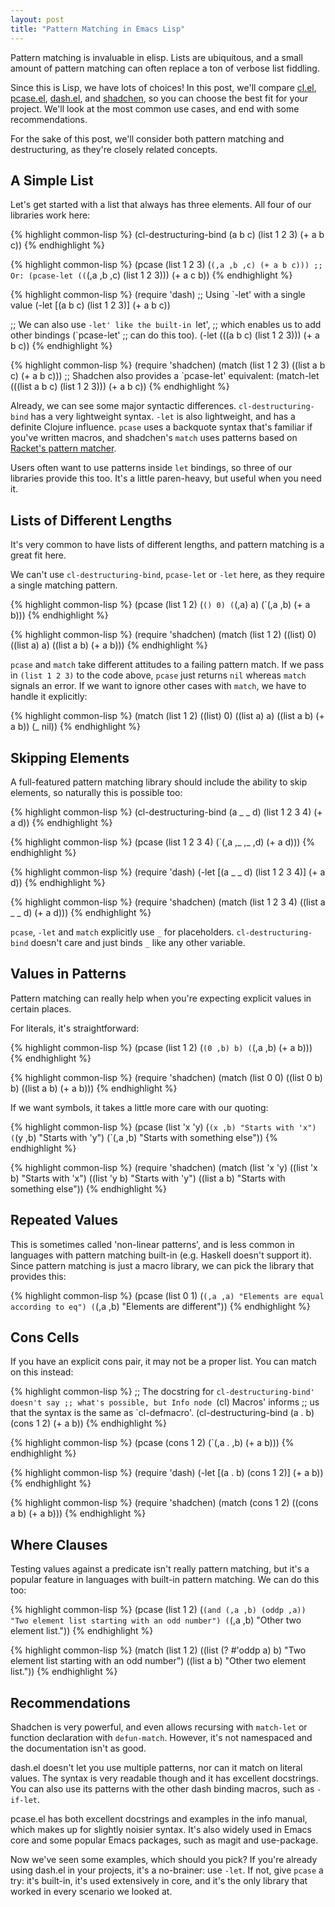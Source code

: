 ```yaml
--- 
layout: post
title: "Pattern Matching in Emacs Lisp"
---
```


Pattern matching is invaluable in elisp. Lists are ubiquitous, and a
small amount of pattern matching can often replace a ton of verbose
list fiddling.

Since this is Lisp, we have lots of choices! In this post, we'll
compare
[cl.el](https://www.gnu.org/software/emacs/manual/cl.html),
[pcase.el](https://www.gnu.org/software/emacs/manual/html_node/elisp/Pattern-matching-case-statement.html),
[dash.el](https://github.com/magnars/dash.el),
and [shadchen](https://github.com/VincentToups/shadchen-el), so you
can choose the best fit for your project. We'll look at the most
common use cases, and end with some recommendations.

For the sake of this post, we'll consider both pattern matching and
destructuring, as they're closely related concepts.

## A Simple List

Let's get started with a list that always has three elements. All four
of our libraries work here:

{% highlight common-lisp %}
(cl-destructuring-bind (a b c) (list 1 2 3)
  (+ a b c))
{% endhighlight %}

{% highlight common-lisp %}
(pcase (list 1 2 3)
  (`(,a ,b ,c) (+ a b c)))
;; Or:
(pcase-let ((`(,a ,b ,c) (list 1 2 3)))
  (+ a c b))
{% endhighlight %}

{% highlight common-lisp %}
(require 'dash)
;; Using `-let' with a single value
(-let [(a b c) (list 1 2 3)]
  (+ a b c))

;; We can also use `-let' like the built-in `let',
;; which enables us to add other bindings (`pcase-let'
;; can do this too).
(-let (((a b c) (list 1 2 3)))
  (+ a b c))
{% endhighlight %}

{% highlight common-lisp %}
(require 'shadchen)
(match (list 1 2 3)
  ((list a b c) (+ a b c)))
;; Shadchen also provides a `pcase-let' equivalent:
(match-let (((list a b c) (list 1 2 3)))
  (+ a b c))
{% endhighlight %}

Already, we can see some major syntactic
differences. `cl-destructuring-bind` has a very lightweight syntax.
`-let` is also lightweight, and has a definite Clojure
influence. `pcase` uses a backquote syntax that's familiar if you've
written macros, and shadchen's `match` uses patterns based
on
[Racket's pattern matcher](http://docs.racket-lang.org/reference/match.html).

Users often want to use patterns inside `let` bindings, so three of
our libraries provide this too. It's a little paren-heavy, but useful
when you need it.

## Lists of Different Lengths

It's very common to have lists of different lengths, and pattern
matching is a great fit here.

We can't use `cl-destructuring-bind`, `pcase-let` or `-let` here, as
they require a single matching pattern.

{% highlight common-lisp %}
(pcase (list 1 2)
  (`() 0)
  (`(,a) a)
  (`(,a ,b) (+ a b)))
{% endhighlight %}

{% highlight common-lisp %}
(require 'shadchen)
(match (list 1 2)
  ((list) 0)
  ((list a) a)
  ((list a b) (+ a b)))
{% endhighlight %}

`pcase` and `match` take different attitudes to a failing pattern
match. If we pass in `(list 1 2 3)` to the code above, `pcase` just
returns `nil` whereas `match` signals an error. If we want to ignore
other cases with `match`, we have to handle it explicitly:

{% highlight common-lisp %}
(match (list 1 2)
  ((list) 0)
  ((list a) a)
  ((list a b) (+ a b))
  (_ nil))
{% endhighlight %}

## Skipping Elements

A full-featured pattern matching library should include the ability to
skip elements, so naturally this is possible too:

{% highlight common-lisp %}
(cl-destructuring-bind (a _ _ d) (list 1 2 3 4)
  (+ a d))
{% endhighlight %}

{% highlight common-lisp %}
(pcase (list 1 2 3 4)
  (`(,a ,_ ,_ ,d) (+ a d)))
{% endhighlight %}

{% highlight common-lisp %}
(require 'dash)
(-let [(a _ _ d) (list 1 2 3 4)]
  (+ a d))
{% endhighlight %}

{% highlight common-lisp %}
(require 'shadchen)
(match (list 1 2 3 4)
  ((list a _ _ d) (+ a d)))
{% endhighlight %}

`pcase`, `-let` and `match` explicitly use `_` for
placeholders. `cl-destructuring-bind` doesn't care and just binds `_`
like any other variable.

## Values in Patterns

Pattern matching can really help when you're expecting explicit values
in certain places.

For literals, it's straightforward:

{% highlight common-lisp %}
(pcase (list 1 2)
  (`(0 ,b) b)
  (`(,a ,b) (+ a b)))
{% endhighlight %}

{% highlight common-lisp %}
(require 'shadchen)
(match (list 0 0)
  ((list 0 b) b)
  ((list a b) (+ a b)))
{% endhighlight %}

If we want symbols, it takes a little more care with our quoting:

{% highlight common-lisp %}
(pcase (list 'x 'y)
  (`(x ,b) "Starts with 'x")
  (`(y ,b) "Starts with 'y")
  (`(,a ,b) "Starts with something else"))
{% endhighlight %}

{% highlight common-lisp %}
(require 'shadchen)
(match (list 'x 'y)
  ((list 'x b) "Starts with 'x")
  ((list 'y b) "Starts with 'y")
  ((list a b) "Starts with something else"))
{% endhighlight %}

## Repeated Values

This is sometimes called 'non-linear patterns', and is less common in
languages with pattern matching built-in (e.g. Haskell doesn't support
it). Since pattern matching is just a macro library, we can pick the
library that provides this:

{% highlight common-lisp %}
(pcase (list 0 1)
  (`(,a ,a) "Elements are equal according to eq")
  (`(,a ,b) "Elements are different"))
{% endhighlight %}

## Cons Cells

If you have an explicit cons pair, it may not be a proper list. You
can match on this instead:

{% highlight common-lisp %}
;; The docstring for `cl-destructuring-bind' doesn't say
;; what's possible, but Info node `(cl) Macros' informs
;; us that the syntax is the same as `cl-defmacro'.
(cl-destructuring-bind (a . b) (cons 1 2)
  (+ a b))
{% endhighlight %}

{% highlight common-lisp %}
(pcase (cons 1 2)
  (`(,a . ,b) (+ a b)))
{% endhighlight %}

{% highlight common-lisp %}
(require 'dash)
(-let [(a . b) (cons 1 2)]
  (+ a b))
{% endhighlight %}

{% highlight common-lisp %}
(require 'shadchen)
(match (cons 1 2)
  ((cons a b) (+ a b)))
{% endhighlight %}

## Where Clauses

Testing values against a predicate isn't really pattern matching, but
it's a popular feature in languages with built-in pattern matching. We
can do this too:

{% highlight common-lisp %}
(pcase (list 1 2)
  (`(and (,a ,b) (oddp ,a))
   "Two element list starting with an odd number")
  (`(,a ,b)
   "Other two element list."))
{% endhighlight %}

{% highlight common-lisp %}
(match (list 1 2)
  ((list (? #'oddp a) b)
   "Two element list starting with an odd number")
  ((list a b)
   "Other two element list."))
{% endhighlight %}

## Recommendations

Shadchen is very powerful, and even allows recursing with `match-let`
or function declaration with `defun-match`. However, it's not
namespaced and the documentation isn't as good.

dash.el doesn't let you use multiple patterns, nor can it match on
literal values. The syntax is very readable though and it has
excellent docstrings. You can also use its patterns with the other
dash binding macros, such as `-if-let`.

pcase.el has both excellent docstrings and examples in the info
manual, which makes up for slightly noisier syntax. It's also widely
used in Emacs core and some popular Emacs packages, such as magit and
use-package.

Now we've seen some examples, which should you pick? If you're already
using dash.el in your projects, it's a no-brainer: use `-let`. If not,
give `pcase` a try: it's built-in, it's used extensively in core, and
it's the only library that worked in every scenario we looked at.
